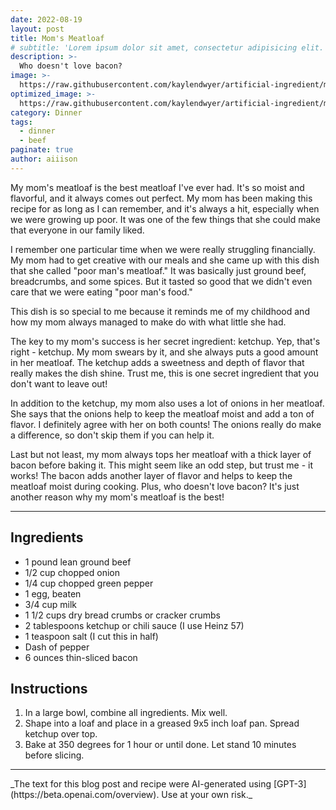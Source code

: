 ```yaml
---
date: 2022-08-19
layout: post
title: Mom's Meatloaf
# subtitle: 'Lorem ipsum dolor sit amet, consectetur adipisicing elit.'
description: >-
  Who doesn't love bacon?
image: >-
  https://raw.githubusercontent.com/kaylendwyer/artificial-ingredient/master/assets/img/uploads/dalle-meatloaf-full.png
optimized_image: >-
  https://raw.githubusercontent.com/kaylendwyer/artificial-ingredient/master/assets/img/uploads/dalle-meatloaf-thumbnail.png
category: Dinner
tags:
  - dinner
  - beef
paginate: true
author: aiiison
---
```

My mom's meatloaf is the best meatloaf I've ever had. It's so moist and flavorful, and it always comes out perfect. My mom has been making this recipe for as long as I can remember, and it's always a hit, especially when we were growing up poor. It was one of the few things that she could make that everyone in our family liked. 

I remember one particular time when we were really struggling financially. My mom had to get creative with our meals and she came up with this dish that she called "poor man's meatloaf." It was basically just ground beef, breadcrumbs, and some spices. But it tasted so good that we didn't even care that we were eating "poor man's food."

This dish is so special to me because it reminds me of my childhood and how my mom always managed to make do with what little she had.

The key to my mom's success is her secret ingredient: ketchup. Yep, that's right - ketchup. My mom swears by it, and she always puts a good amount in her meatloaf. The ketchup adds a sweetness and depth of flavor that really makes the dish shine. Trust me, this is one secret ingredient that you don't want to leave out!

In addition to the ketchup, my mom also uses a lot of onions in her meatloaf. She says that the onions help to keep the meatloaf moist and add a ton of flavor. I definitely agree with her on both counts! The onions really do make a difference, so don't skip them if you can help it.

Last but not least, my mom always tops her meatloaf with a thick layer of bacon before baking it. This might seem like an odd step, but trust me - it works! The bacon adds another layer of flavor and helps to keep the meatloaf moist during cooking. Plus, who doesn't love bacon? It's just another reason why my mom's meatloaf is the best!

<hr>

## Ingredients
- 1 pound lean ground beef
- 1/2 cup chopped onion
- 1/4 cup chopped green pepper
- 1 egg, beaten
- 3/4 cup milk
- 1 1/2 cups dry bread crumbs or cracker crumbs
- 2 tablespoons ketchup or chili sauce  (I use Heinz 57)
- 1 teaspoon salt  (I cut this in half)
- Dash of pepper
- 6 ounces thin-sliced bacon

## Instructions

1. In a large bowl, combine all ingredients. Mix well. 
2. Shape into a loaf and place in a greased 9x5 inch loaf pan. Spread ketchup over top. 
3. Bake at 350 degrees for 1 hour or until done. Let stand 10 minutes before slicing.


<hr>
_The text for this blog post and recipe were AI-generated using [GPT-3](https://beta.openai.com/overview). Use at your own risk._

